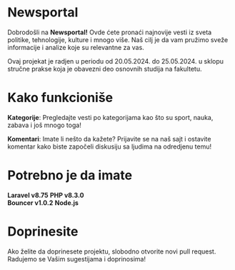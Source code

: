 # Newsportal
Dobrodošli na **Newsportal!** Ovde ćete pronaći najnovije vesti iz sveta politike, tehnologije, kulture i mnogo više. Naš cilj je da vam pružimo sveže informacije i analize koje su relevantne za vas.

Ovaj projekat je radjen u periodu od 20.05.2024. do 25.05.2024. u sklopu stručne prakse koja je obavezni deo osnovnih studija na fakultetu.

# Kako funkcioniše
**Kategorije**: Pregledajte vesti po kategorijama kao što su sport, nauka, zabava i još mnogo toga!

**Komentari**: Imate li nešto da kažete? Prijavite se na naš sajt i ostavite komentar kako biste započeli diskusiju sa ljudima na odredjenu temu!

# Potrebno je da imate
**Laravel v8.75**
**PHP v8.3.0**  
**Bouncer v1.0.2**
**Node.js**
   
# Doprinesite
Ako želite da doprinesete projektu, slobodno otvorite novi pull request. Radujemo se Vašim sugestijama i doprinosima!